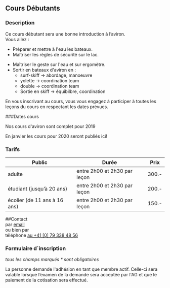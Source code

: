 
## Cours Débutants  
### Description

Ce cours débutant sera une bonne introduction à l’aviron.  
Vous allez :

+ Préparer et mettre à l'eau les bateaux.
+ Maîtriser les règles de sécurité sur le lac.
- 	Maîtriser le geste sur l'eau et sur ergomètre.
- 	Sortir en bateaux d'aviron en :
	- 	surf-skiff &rarr; abordage, manoeuvre
	- 	yolette	&rarr; coordination team
	- 	double	&rarr; coordination team
	- 	Sortie en skiff &rarr; équibilbre, coordination

En vous inscrivant au cours, vous vous engagez à participer à toutes les leçons du cours en respectant les dates prévues.

	
###Dates cours 

Nos cours d'aviron sont complet pour 2019

En janvier les cours pour 2020 seront publiés ici!




### Tarifs

|Public 	| Durée 			| Prix 	|
|----		|----				|----	|
|adulte		| entre 2h00 et 2h30 par leçon  |300.- |
|étudiant (jusqu’à 20 ans)| entre 2h00 et 2h30 par leçon	|200.- |
|écolier (de 11 ans à 16 ans)| entre 2h00 et 2h30 par leçon |150.-|


##Contact  
par [email](mailto:nicole.steiner@sneb.ch)  
ou bien par  
téléphone [au +41 [0] 79 338 48 56](tel:+41793384856)

### Formulaire d´inscription

_tous les champs marqués * sont obligatoires_

La personne demande l'adhésion en tant que membre actif. Celle-ci sera valable lorsque l’examen de la demande sera acceptée par l'AG et que le paiement de la cotisation sera effectué.                                                                                    

    

